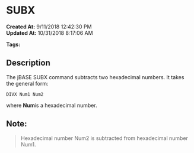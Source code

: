 # SUBX

**Created At:** 9/11/2018 12:42:30 PM  
**Updated At:** 10/31/2018 8:17:06 AM  

**Tags:**
<badge text='subtracting hexadecimal numbers' vertical='middle' />

## Description

The jBASE SUBX command subtracts two hexadecimal numbers. It takes the general form:

```
DIVX Num1 Num2
```

where **Num**is a hexadecimal number.

### 


## Note: 


> Hexadecimal number Num2 is subtracted from hexadecimal number Num1.



